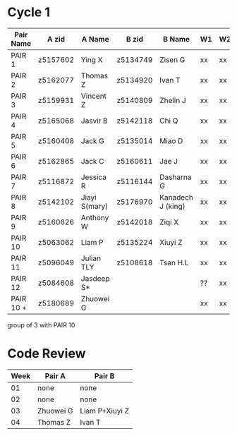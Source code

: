 # Cycle 1

| Pair Name | A zid   | A Name      | B zid    | B Name          | W1 | W2 | W3 | 
| --------- | --------|------------ | ---------|---------------- | -- | -- | -- | 
| PAIR 1    | z5157602|Ying X       | z5134749 |Zisen G          | xx | xx | xx |
| PAIR 2    | z5162077|Thomas Z     | z5134920 |Ivan T           | xx | xx | xx |
| PAIR 3    | z5159931|Vincent Z    | z5140809 |Zhelin J         | xx | xx | xx |
| PAIR 4    | z5165068|Jasvir B     | z5142118 |Chi Q            | xx | xx | xx |
| PAIR 5    | z5160408|Jack G       | z5135014 |Miao D           | xx | xx | xx |
| PAIR 6    | z5162865|Jack C       | z5160611 |Jae J            | xx | xx | xx |
| PAIR 7    | z5116872|Jessica R    | z5116144 |Dasharna G       | xx | xx | xx |
| PAIR 8    | z5142102|Jiayi S(mary)| z5176970 |Kanadech J (king)| xx | xx | xx |
| PAIR 9    | z5160626|Anthony W    | z5142018 |Ziqi X           | xx | xx | ?? |
| PAIR 10   | z5063062|Liam P       | z5135224 |Xiuyi Z          | xx | xx | xx |
| PAIR 11   | z5096049|Julian TLY   | z5108618 |Tsan H.L         | xx | xx | xx |
| PAIR 12   | z5084608|Jasdeep S*   |          |                 | ?? | xx | xx |
| PAIR 10 + | z5180689|Zhuowei G    |          |                 | xx | xx | xx |

group of 3 with PAIR 10

# Code Review

| Week | Pair A | Pair B |
| ---- | ------ | ------ |
|  01  |  none  |  none  |
|  02  |  none  |  none  |
|  03  | Zhuowei G |Liam P+Xiuyi Z|
|  04  |Thomas Z   |Ivan T|


